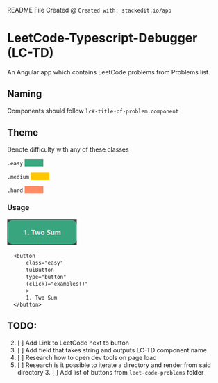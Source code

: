 README File Created @ `Created with: stackedit.io/app`

# LeetCode-Typescript-Debugger (LC-TD)
An Angular app which contains LeetCode problems from Problems list.

## Naming
Components should follow `lc#-title-of-problem.component`

## Theme

Denote difficulty with any of these classes

`.easy` <span style="background-color: #3aa981; color: black;">&nbsp;&nbsp;&nbsp;&nbsp;&nbsp;&nbsp;&nbsp;&nbsp;&nbsp;&nbsp;&nbsp;</span>

`.medium` <span style="background-color: #ffc700; color: black;">&nbsp;&nbsp;&nbsp;&nbsp;&nbsp;&nbsp;&nbsp;&nbsp;&nbsp;&nbsp;&nbsp;</span>

`.hard` <span style="background-color: #ff8c67; color: black;">&nbsp;&nbsp;&nbsp;&nbsp;&nbsp;&nbsp;&nbsp;&nbsp;&nbsp;&nbsp;&nbsp;</span>

### Usage
![img.png](img.png)

      <button
          class="easy"
          tuiButton
          type="button"
          (click)="examples()"
          >
          1. Two Sum
      </button>

## TODO:

2. [ ] Add Link to LeetCode next to button
2. [ ] Add field that takes string and outputs LC-TD component name
2. [ ] Research how to open dev tools on page load
2. [ ] Research is it possible to iterate a directory and render from said directory
   3. [ ] Add list of buttons from `leet-code-problems` folder
